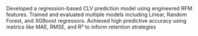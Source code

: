 Developed a regression-based CLV prediction model using engineered RFM features. Trained and evaluated multiple
models including Linear, Random Forest, and XGBoost regressors. Achieved high predictive accuracy using metrics like
MAE, RMSE, and R² to inform retention strategies
